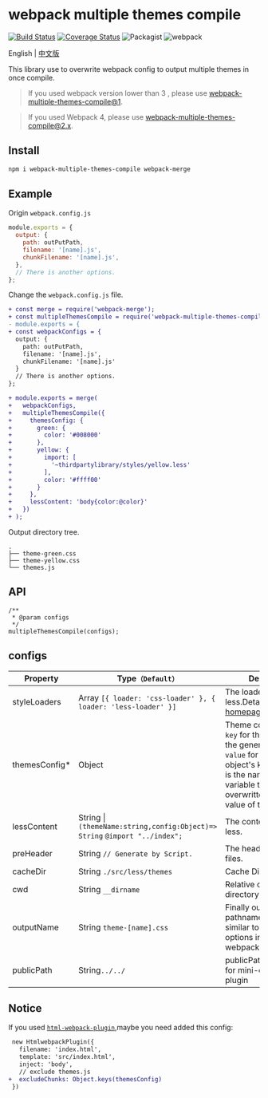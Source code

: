 # webpack multiple themes compile

[![Build Status](https://travis-ci.org/rsuite/webpack-multiple-themes-compile.svg?branch=master)](https://travis-ci.org/rsuite/webpack-multiple-themes-compile)
[![Coverage Status](https://coveralls.io/repos/github/hiyangguo/webpack-mutiple-theme-bundle-css-demo/badge.svg?branch=master)](https://coveralls.io/github/hiyangguo/webpack-mutiple-theme-bundle-css-demo?branch=master)
![Packagist](https://img.shields.io/packagist/l/doctrine/orm.svg)
![webpack](https://img.shields.io/badge/webpack-%3E%3D4-green.svg)

English | [中文版][readm-cn]

This library use to overwrite webpack config to output multiple themes in once compile.

> If you used webpack version lower than 3 , please use [webpack-multiple-themes-compile@1](https://github.com/rsuite/webpack-multiple-themes-compile/tree/v1).

> If you used Webpack 4, please use [webpack-multiple-themes-compile@2.x](https://github.com/rsuite/webpack-multiple-themes-compile/tree/v2).

## Install

```bash
npm i webpack-multiple-themes-compile webpack-merge
```

## Example

Origin `webpack.config.js`

```javascript
module.exports = {
  output: {
    path: outPutPath,
    filename: '[name].js',
    chunkFilename: '[name].js',
  },
  // There is another options.
};
```

Change the `webpack.config.js` file.

```diff
+ const merge = require('webpack-merge');
+ const multipleThemesCompile = require('webpack-multiple-themes-compile');
- module.exports = {
+ const webpackConfigs = {
  output: {
    path: outPutPath,
    filename: '[name].js',
    chunkFilename: '[name].js'
  }
  // There is another options.
};

+ module.exports = merge(
+   webpackConfigs,
+   multipleThemesCompile({
+     themesConfig: {
+       green: {
+         color: '#008000'
+       },
+       yellow: {
+         import: [
+           '~thirdpartylibrary/styles/yellow.less'
+         ],
+         color: '#ffff00'
+       }
+     },
+     lessContent: 'body{color:@color}'
+   })
+ );
```

Output directory tree.

```
.
├── theme-green.css
├── theme-yellow.css
└── themes.js
```

## API

```
/**
 * @param configs
 */
multipleThemesCompile(configs);
```

## configs

| Property       | Type`（Default）`                                                           | Description                                                                                                                                                                                          |
| -------------- | --------------------------------------------------------------------------- | ---------------------------------------------------------------------------------------------------------------------------------------------------------------------------------------------------- |
| styleLoaders   | Array `[{ loader: 'css-loader' }, { loader: 'less-loader' }]`               | The loaders to compile less.Details in [webpack homepage](https://webpack.js.org/configuration/module/#rule-loader)                                                                                  |
| themesConfig\* | Object                                                                      | Theme configuration. `key` for the file name of the generated css, `value` for the object .The object's key, the value is the name of the variable to be overwritten, and the value of the variable. |
| lessContent    | String \| `(themeName:string,config:Object)=> String` `@import "../index";` | The content of cache less.                                                                                                                                                                           |
| preHeader      | String `// Generate by Script.`                                             | The header of generate files.                                                                                                                                                                        |
| cacheDir       | String `./src/less/themes`                                                  | Cache Directory.                                                                                                                                                                                     |
| cwd            | String `__dirname`                                                          | Relative output directory.                                                                                                                                                                           |
| outputName     | String `theme-[name].css`                                                   | Finally output pathname.Options similar to the same options in webpackOptions.output.                                                                                                                |
| publicPath     |String`../../`                                                                | publicPath configuration for mini-css-extract-plugin|
## Notice

If you used [`html-webpack-plugin`](https://www.npmjs.com/package/html-webpack-plugin),maybe you need added this config:

```diff
 new HtmlwebpackPlugin({
   filename: 'index.html',
   template: 'src/index.html',
   inject: 'body',
   // exclude themes.js
+  excludeChunks: Object.keys(themesConfig)
 })
```

[readm-cn]: https://github.com/rsuite/webpack-multiple-themes-compile/blob/master/README_zh.md
